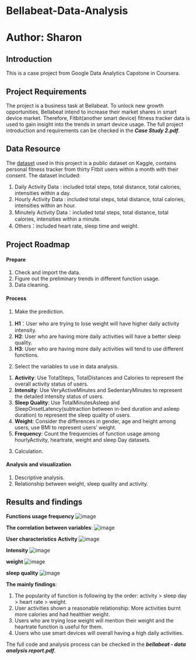 # Bellabeat-Data-Analysis
# Author: Sharon

## Introduction
This is a case project from Google Data Analytics Capstone in Coursera.

## Project Requirements
The project is a business task at Bellabeat. To unlock new growth opportunities, Bellabeat intend to increase their market shares in smart device market. Therefore, Fitbit(another smart device) fitness tracker data is used to gain insight into the trends in smart device usage. The full project introduction and requirements can be checked in the ***Case Study 2.pdf***.

## Data Resource
The [dataset](https://www.kaggle.com/datasets/arashnic/fitbit) used in this project is a public dataset on Kaggle, contains personal fitness tracker from thirty Fitbit users within a month with their consent.
The dataset included:
1. Daily Activity Data : included total steps, total distance, total calories, intensities within a day.
2. Hourly Activity Data : included total steps, total distance, total calories, intensities within an hour.
3. Minutely Activity Data：included total steps, total distance, total calories, intensities within a minute.
4. Others：included heart rate, sleep time and weight.

## Project Roadmap
#### Prepare
1.	 Check and import the data.
2.  Figure out the preliminary trends in different function usage.
3.  Data cleaning.

#### Process
1.  Make the prediction.
  1) **H1**：User who are trying to lose weight will have higher daily activity intensity.
  2) **H2**:	User who are having more daily activities will have a better sleep quality.
  3) **H3**:	User who are having more daily activities will tend to use different functions.

2.  Select the variables to use in data analysis.
  1) **Activity**: Use TotalSteps, TotalDistances and Calories to represent the overall activity status of users.
  2) **Intensity**: Use VeryActiveMinutes and SedentaryMinutes to represent the detailed intensity status of users.
  3) **Sleep Quality**: Use TotalMinutesAsleep and SleepOnsetLatency(subtraction between in-bed duration and asleep duration) to represent the sleep quality of users.
  4) **Weight**: Consider the differences in gender, age and height among users, use BMI to represent users’ weight.
  5) **Frequency**: Count the frequencies of function usage among hourlyActivity, heartrate, weight and sleep Day datasets.

3.  Calculation.

#### Analysis and visualization
1. Descriptive analysis.
2. Relationship between weight, sleep quality and activity.

## Results and findings
**Functions usage frequency**
![image](https://github.com/sharonlittleshark/Bellabeat-Data-Analysis/assets/126043660/1ed9f4c1-75fb-4542-b013-e72a343abd7c)

**The correlation between variables**:
![image](https://github.com/sharonlittleshark/Bellabeat-Data-Analysis/assets/126043660/fef2daa5-1b68-4d67-8ed6-0cd81f43efe2)

**User characteristics**
**Activity**
![image](https://github.com/sharonlittleshark/Bellabeat-Data-Analysis/assets/126043660/aaee9d51-143a-4c94-8f0c-1b39d4502d05)

**Intensity**
![image](https://github.com/sharonlittleshark/Bellabeat-Data-Analysis/assets/126043660/5dd903b5-4b13-4a16-9ed7-18f6cb920af9)

**weight**
![image](https://github.com/sharonlittleshark/Bellabeat-Data-Analysis/assets/126043660/8ec2ec28-b715-4f35-a3c2-8f29c7a40398)

**sleep quality**
![image](https://github.com/sharonlittleshark/Bellabeat-Data-Analysis/assets/126043660/957a5d2d-77af-48d4-82d0-2e4d418b18d6)

**The mainly findings**:
1.	The popularity of function is following by the order: activity > sleep day > heart rate > weight.
2.	User activities shown a reasonable relationship: More activities burnt more calories and had healthier weight.
3.	Users who are trying lose weight will mention their weight and the heartrate function is useful for them.
4.	Users who use smart devices will overall having a high daily activities.

The full code and analysis process can be checked in the ***bellabeat - data analysis report.pdf***.

